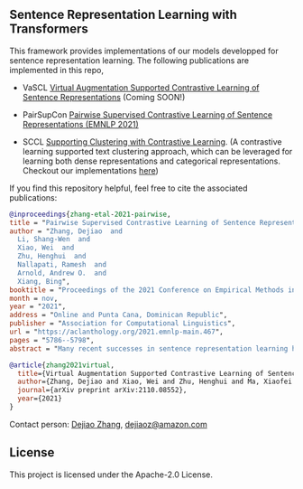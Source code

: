 ## Sentence Representation Learning with Transformers

This framework provides implementations of our models developped for sentence representation learning.  The following publications are implemented in this repo,

- VaSCL [Virtual Augmentation Supported Contrastive Learning of Sentence Representations](https://arxiv.org/abs/2110.08552) (Coming SOON!) 

- PairSupCon  [Pairwise Supervised Contrastive Learning of Sentence Representations (EMNLP 2021)](https://aclanthology.org/2021.emnlp-main.467/)

- SCCL [Supporting Clustering with Contrastive Learning](https://aclanthology.org/2021.naacl-main.427.pdf). (A contrastive learning supported text clustering approach, which can be leveraged for learning both dense representations and categorical representations. Checkout our implementations [here](https://github.com/amazon-research/sccl))




If you find this repository helpful, feel free to cite the associated publications:

```bibtex 
@inproceedings{zhang-etal-2021-pairwise,
title = "Pairwise Supervised Contrastive Learning of Sentence Representations",
author = "Zhang, Dejiao  and
  Li, Shang-Wen  and
  Xiao, Wei  and
  Zhu, Henghui  and
  Nallapati, Ramesh  and
  Arnold, Andrew O.  and
  Xiang, Bing",
booktitle = "Proceedings of the 2021 Conference on Empirical Methods in Natural Language Processing",
month = nov,
year = "2021",
address = "Online and Punta Cana, Dominican Republic",
publisher = "Association for Computational Linguistics",
url = "https://aclanthology.org/2021.emnlp-main.467",
pages = "5786--5798",
abstract = "Many recent successes in sentence representation learning have been achieved by simply fine-tuning on the Natural Language Inference (NLI) datasets with triplet loss or siamese loss. Nevertheless, they share a common weakness: sentences in a contradiction pair are not necessarily from different semantic categories. Therefore, optimizing the semantic entailment and contradiction reasoning objective alone is inadequate to capture the high-level semantic structure. The drawback is compounded by the fact that the vanilla siamese or triplet losses only learn from individual sentence pairs or triplets, which often suffer from bad local optima. In this paper, we propose PairSupCon, an instance discrimination based approach aiming to bridge semantic entailment and contradiction understanding with high-level categorical concept encoding. We evaluate PairSupCon on various downstream tasks that involve understanding sentence semantics at different granularities. We outperform the previous state-of-the-art method with 10{\%}{--}13{\%} averaged improvement on eight clustering tasks, and 5{\%}{--}6{\%} averaged improvement on seven semantic textual similarity (STS) tasks."}
````



```bibtex
@article{zhang2021virtual,
  title={Virtual Augmentation Supported Contrastive Learning of Sentence Representations},
  author={Zhang, Dejiao and Xiao, Wei and Zhu, Henghui and Ma, Xiaofei and Arnold, Andrew O},
  journal={arXiv preprint arXiv:2110.08552},
  year={2021}
}
```



Contact person: [Dejiao Zhang](https://www.amazon.science/author/deijao-zhang), [dejiaoz@amazon.com](dejiaoz@amazon.com)




## License

This project is licensed under the Apache-2.0 License.

